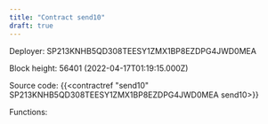 ```yaml
---
title: "Contract send10"
draft: true
---
```

Deployer: SP213KNHB5QD308TEESY1ZMX1BP8EZDPG4JWD0MEA


 



Block height: 56401 (2022-04-17T01:19:15.000Z)

Source code: {{<contractref "send10" SP213KNHB5QD308TEESY1ZMX1BP8EZDPG4JWD0MEA send10>}}

Functions:


